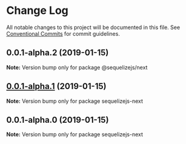 # Change Log

All notable changes to this project will be documented in this file.
See [Conventional Commits](https://conventionalcommits.org) for commit guidelines.

## 0.0.1-alpha.2 (2019-01-15)

**Note:** Version bump only for package @sequelizejs/next





## [0.0.1-alpha.1](https://github.com/honzahommer/sequelizejs/compare/sequelizejs-next@0.0.1-alpha.0...sequelizejs-next@0.0.1-alpha.1) (2019-01-15)

**Note:** Version bump only for package sequelizejs-next





## 0.0.1-alpha.0 (2019-01-15)

**Note:** Version bump only for package sequelizejs-next

